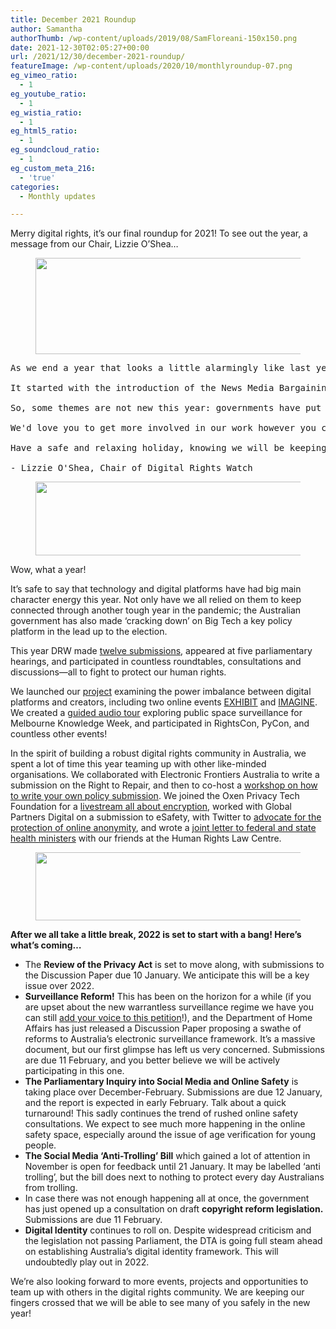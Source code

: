 ```yaml
---
title: December 2021 Roundup
author: Samantha
authorThumb: /wp-content/uploads/2019/08/SamFloreani-150x150.png
date: 2021-12-30T02:05:27+00:00
url: /2021/12/30/december-2021-roundup/
featureImage: /wp-content/uploads/2020/10/monthlyroundup-07.png
eg_vimeo_ratio:
  - 1
eg_youtube_ratio:
  - 1
eg_wistia_ratio:
  - 1
eg_html5_ratio:
  - 1
eg_soundcloud_ratio:
  - 1
eg_custom_meta_216:
  - 'true'
categories:
  - Monthly updates

---
```

Merry digital rights, it&#8217;s our final roundup for 2021! To see out the year, a message from our Chair, Lizzie O&#8217;Shea…

<div class="wp-block-image">
  <figure class="aligncenter size-large"><img loading="lazy" decoding="async" width="1024" height="154" src="/wp-content/uploads/2022/01/TLDR-1000-x-150-mm-2-1024x154.png" alt="" class="wp-image-8198" srcset="/wp-content/uploads/2022/01/TLDR-1000-x-150-mm-2-1024x154.png 1024w, /wp-content/uploads/2022/01/TLDR-1000-x-150-mm-2-300x45.png 300w, /wp-content/uploads/2022/01/TLDR-1000-x-150-mm-2-768x115.png 768w, /wp-content/uploads/2022/01/TLDR-1000-x-150-mm-2-1536x230.png 1536w, /wp-content/uploads/2022/01/TLDR-1000-x-150-mm-2-2048x307.png 2048w" sizes="(max-width: 1024px) 100vw, 1024px" /></figure>
</div>

<pre class="wp-block-verse">As we end a year that looks a little alarmingly like last year, Digital Rights Watch has been characteristically busy! 

It started with the introduction of the News Media Bargaining Code, and the Facebook news ban (remember that?)—where it became clear that ceding control of online spaces to mega corporations has very serious consequences. We've seen a suite of new surveillance powers, indeed some of the most aggressive to date, with the Identify and Disrupt Act facilitating mass warrantless surveillance and state sponsored hacking. For us, the overly broad Online Safety Act was a worry, and it's troubling to think that safety might be the new word for censorship. A long-overdue review of the Privacy Act has also been in the mix, and now we add to that a push to regulate social media and dispense with anonymity under the badly named 'anti-trolling' bill. With a looming election, the Coalition government wants to look busy in this space (perhaps to avoid discussion of a federal corruption body?) and in our experience that usually results in rushed and bad policy.

So, some themes are not new this year: governments have put their interests ahead of our right to digital security and companies continue to prioritise their business model over our democracy and well being. But every year I feel better about the state of our digital rights, because every year, I see our movement growing in number. It's clear that discussions about digital rights are more diverse than ever, and we've been proud to facilitate some of those through our own events and projects.

We'd love you to get more involved in our work however you can - whether that's supporting our campaigns, sharing our content, giving us feedback or becoming a regular donor. We can't promise that we can stop all the silly and bad things done by governments and companies, but we can continue to build a community of thinkers and activists who are strong enough to take them on. 

Have a safe and relaxing holiday, knowing we will be keeping an eye on your digital rights. 

- Lizzie O'Shea, Chair of Digital Rights Watch
</pre>

<div class="wp-block-image">
  <figure class="aligncenter size-large is-resized"><img loading="lazy" decoding="async" src="/wp-content/uploads/2022/01/1-1024x154.png" alt="" class="wp-image-8200" width="784" height="118" srcset="/wp-content/uploads/2022/01/1-1024x154.png 1024w, /wp-content/uploads/2022/01/1-300x45.png 300w, /wp-content/uploads/2022/01/1-768x115.png 768w, /wp-content/uploads/2022/01/1-1536x230.png 1536w, /wp-content/uploads/2022/01/1-2048x307.png 2048w" sizes="(max-width: 784px) 100vw, 784px" /></figure>
</div>

Wow, what a year!

It’s safe to say that technology and digital platforms have had big main character energy this year. Not only have we all relied on them to keep connected through another tough year in the pandemic; the Australian government has also made ‘cracking down’ on Big Tech a key policy platform in the lead up to the election.

This year DRW made <a href="https://u1584542.ct.sendgrid.net/ss/c/CMxF4nARlf6wAFa1PSfv0mmZ9RIuK0LyVv5J0Wo3jtL-AgTI0do6sunqZd8y-MTXlvEYoTxvhmo3GZauduj9nm_BQD6VKGBiuZ03LnXWcWkYYUd5wTJEDydxgO2odPwTQXxbtA-fY8QNaOUB6XP8AlS5RoA3TUk0oZ2nqnTh5emMn07SXyk7lVrUFxV3DaIH7DpaJzbn7GCKT3MGQ91MTFlVNqO-lagLaxsb_qZQsuLlP-ZZv5F0jtrNgYekWdPMPDDTakSkUSNwkQUNiq4o0Hu5QoIPWQ7zMmHuwE85zEjvOTYU2wwdneQOtHZa_kXGAWiK3VTzWWiZ37kc0sY8cSAX8GqvzCsw7KLOH9IvNiDcfZP58_jYm4kWFK4MYza14oXk_YmON5-CvIB_ipW7_A/3i2/zElY_qrrQnucBWUIBYBtkw/h0/ZNrwB-eHdVKQRmdTpEelkE0tHi9bxi7sBab5YaQnxpU" rel="noreferrer noopener" target="_blank">twelve submissions</a>, appeared at five parliamentary hearings, and participated in countless roundtables, consultations and discussions—all to fight to protect our human rights. 

We launched our <a href="https://u1584542.ct.sendgrid.net/ss/c/CMxF4nARlf6wAFa1PSfv0mmZ9RIuK0LyVv5J0Wo3jtLpq9NXpU4Up6Pdd5bDYjWyGIbJGB9pfjiguLhdejrgsxFNhquLo-qDVbgHw1dPA15oUrJv0Zz4Na5nMmrF8OImSC3qsKj11VcHbdzyTJZlu-foLfVgKyDyv0xjg2Pxj72APxuKjVc5iUcHj_a1hGp46yL-qBYenNi7g347khnk8Cgzb4hgHmH26tpiGWw_YF0wGhhlRAAVjqxXJPQ3eNG_2HylSusjdY8xQVAmHe_OQB8aFN0N7qJcJRECiMVsqQcfmxKprwDd2q1NGJlJ6OG9gFucse8fejoBXVNhH7XU04bSSSrzl8zwSfa8DcLijbKnyPWPdCMR2ey-1P6OuT2mB4luN-RA1YhFRuKIusRQNA/3i2/zElY_qrrQnucBWUIBYBtkw/h1/kIoy5rjvfzss7dbyPfd2EVU2ec1F9OaRSf3EIivSPaQ" rel="noreferrer noopener" target="_blank">project</a> examining the power imbalance between digital platforms and creators, including two online events <a href="https://u1584542.ct.sendgrid.net/ss/c/CMxF4nARlf6wAFa1PSfv0mmZ9RIuK0LyVv5J0Wo3jtLg-HrXGeKzsRQ8MQlevRbDiuzqgkGQ2KfHocw730IE9pXgKB9fmUlP4gQ2iBz5fXJPOjNSxJseiq1o5T4OLqZuqbL38D6vCL2D0zR5_9BZNnMgQA-sSlizZ1ya24G_vTyq_GT3k7GII8KhOmTBjejtrlvcFMZpD9GPggzR0JP1oxUtV4S5r5I2s2kM4EmNoOrvF29_0NfAa5_NkWmTtURPjkWoAEfF-Av1G-pzRRf0sTkQOUy12JGtWxMbcpaLuSSsbvFm83dFDmhlyaX9W-ge5s3rYPbNjj8XqgPmhN7Ao0xEDhuU4Too3glcP2SfQWvca4WH5c3tyf_3cQkTisF870OFldu1_8gKkZT8YDtD4g/3i2/zElY_qrrQnucBWUIBYBtkw/h2/xgsf1Wjdeu-iTjFYI5jIhzbu4epuljCAvbYwLaW-Qds" rel="noreferrer noopener" target="_blank">EXHIBIT</a> and <a href="https://u1584542.ct.sendgrid.net/ss/c/CMxF4nARlf6wAFa1PSfv0mmZ9RIuK0LyVv5J0Wo3jtI5ZEh3mY6GTWM-pZE8svpZhElJjsOaFZdOMIrT61z1qb9QzM8FdnCuXVAmJWGeh5KrN-qfBgTZaPjylivnc2j6zkuVeY5OVBKJ16ZGiuu5OZV1HBBJp5lBKjGHdrCb_ERSzNgYxwzGcUWh7hHS5K5VGznNVfkh20P_e0TUO7cWGitY0X5O7_Ur6_V2d2rjU_vEClpwELY-c60KuZagKUduf2Jynipboh_AB0nC8EbcgITcgKitqi1455sIWPkgYrZrPUGTvESB-UKy18NymwIkORrHgm1Jl70OBKfYgOpdviI70fB_AUQRPcm47fmGGoBkGup7qXrSfu1ENHET4UYqJi9oyuLsKTdhzMbsPWOQig/3i2/zElY_qrrQnucBWUIBYBtkw/h3/0Aw_xoGI80mmcQPcTPSgWRMba4J12D4yHT2I78ZJ8dM" rel="noreferrer noopener" target="_blank">IMAGINE</a>. We created a <a href="https://u1584542.ct.sendgrid.net/ss/c/CMxF4nARlf6wAFa1PSfv0mmZ9RIuK0LyVv5J0Wo3jtKupaUP7fEDiszgkV52AIiPv04wvw8lbzYECjqB0ogz0Tnxw-B9wXHQ2zoSbIArQZAdLBa7thn6F8oZkBOyZSxw4k6Pg5cKzXCpqDrxcNWyJKBztmKBmZHRsnjvpScaqr2DbAZeR0hvCHNzerLzOrFpevSfp9-LBVAS0e8x3V59mJ0PqS8hdwZ6vd0vTQVLMxOhtx1pF_qO7VhbMpEtmBhPyi8qU3hGL-oLlt3W3xjrU9nu4fonJc0MKSt5nm22YRuKKSWqiPX3n--31NbaFgLrjaOB7L2Mb6ATL_DHQnLpLUuRAgUHB2oUqOf_RWH0uK88cpEraCbAyEv_SyLxe1p136lD8h6GZsWjjCkOXVJAwQyTnGOwRjseF6AZkZiP17I/3i2/zElY_qrrQnucBWUIBYBtkw/h4/Yfm0zPlv7S3o5vH---j6RdxuV4kPq5vMowOBiofhsIE" rel="noreferrer noopener" target="_blank">guided audio tour</a> exploring public space surveillance for Melbourne Knowledge Week, and participated in RightsCon, PyCon, and countless other events!

In the spirit of building a robust digital rights community in Australia, we spent a lot of time this year teaming up with other like-minded organisations. We collaborated with Electronic Frontiers Australia to write a submission on the Right to Repair, and then to co-host a <a href="https://u1584542.ct.sendgrid.net/ss/c/CMxF4nARlf6wAFa1PSfv0mmZ9RIuK0LyVv5J0Wo3jtI-xmUIpcn28BoGjReeHaCIYY7KE57VXKJGe9KanYvl4USAX7u6C6BMqFqH_Tcy09UxptIBeFQtZHfWfWnbJBSMGmgc3xVbLG5qwxWRD800s8XJ9Rvc42Q67aStMYfVbQ6PtWm1pWbCKQ-jxwk-3FlAlMOJtdle8smSNnkizUzuFELne72cSP2HQE9XdXEozIlWWy5HIT5wXykhDLs-wghsUs-pdbTQ5MXsjhbY3sLAhque43mcnt670OT-ChYREkntlCy7rbmvY0eeA62rHqA48DO7SEdw-PFwb1__ti9DNBAwTWac5b7LLqCtD-37O0ZPUXFgBN2GgAwNKyiEtgSYmBsSQC4yggm8q8QFH5VZNJjfz2gm82PR-FAYi2V2FtqWkwL3CzUuc7LtlTesL_Sr/3i2/zElY_qrrQnucBWUIBYBtkw/h5/v716t1qFAZ5BkPMWxSHM8iWrZ0nY5dW3L67HAuhtokA" rel="noreferrer noopener" target="_blank">workshop on how to write your own policy submission</a>. We joined the Oxen Privacy Tech Foundation for a <a href="https://u1584542.ct.sendgrid.net/ss/c/atcYNHk4Eh2YdGnwBh-YDOJPR4Z5lDybbWIPhQSOR8HRDiAkHMTwOE72o1xukxUan4SuPf5FdJcWDxP4qmFmHNDKdrO2cVCzBQz7ISJht861vGR3Qiv8h2DHNNsyQHAQuDwRy93hVBvS0n9z6xmyN15aM8r_wr1jpOLJjcPlDZc2cmjysgLqSInm5xSzOp6gU8Dp3lJs8DUgJ8pfz_VQ1SJMktt50y9a6eeGWBI90G7q5NIRXRCUjIlvCT0LD6l_RHRDUp0y4mpNRKvBKNY_yU3RPoXCqOlBfOUw-l3M4IZMuUOFWbjbQBUH5HJ6sy1FxKjuNR-103_kBLPx06uSOLEMAcxgtGbDsI619HVioUadrPe_TAhTDK2vsUuLQuvIumB6oQgV4--zTksJlWqe_Q/3i2/zElY_qrrQnucBWUIBYBtkw/h6/rtT1125P2n2TiPzBjQrXOPcBLdigZmS3FzKtXdm802w" rel="noreferrer noopener" target="_blank">livestream all about encryption</a>, worked with Global Partners Digital on a submission to eSafety, with Twitter to <a href="https://u1584542.ct.sendgrid.net/ss/c/atcYNHk4Eh2YdGnwBh-YDOJPR4Z5lDybbWIPhQSOR8EQeT6giAabQni-P2ZcNOl3cbNqNrq9mL_LJfkm7mEzPiH5Tv7CdhctP8hbBACTf79fvZgiHLK6NZJrm_2vh5gqNo3o8aEydFFk6pBzb0cGOmiN_rLqCjzigMdCQ0uDUc7Q1of5wjGxoKaVONHA47iLvqC4QHiqhqN-nUpVOLhHiEFQycpN6DjZYS57RW1-w6lL-P5sbgsvTIJ1kjpKOm1QzhZW8OWTBW-lUrMoog-Kur1h1fPawlJAqWfnVIY8J4_4VuDRcaPIeKlhEIz7R8y9POU0OgyfeOqkTiLHCqhFj9Rg2N7aC4Ps-Uu73YB3l0HuAyXzT_nf3qKWdDKV_Ifw/3i2/zElY_qrrQnucBWUIBYBtkw/h7/0HSEzsrizf91xE-yagQoinEfKyqL9kybi4HbXURooVM" rel="noreferrer noopener" target="_blank">advocate for the protection of online anonymity</a>, and wrote a <a href="https://u1584542.ct.sendgrid.net/ss/c/CMxF4nARlf6wAFa1PSfv0mmZ9RIuK0LyVv5J0Wo3jtI-xmUIpcn28BoGjReeHaCI8cpTDD5xz_irr7HlcTGv9WWIckh4Ms1hwDnigohOlRLsA9cw58196PNooHKDzypDflLv9DFyZOuQurGrbjqQrgFd-MArk0PD34fBq0czsvG6-AY8fGIHxCqP7xQQqwLcQ3pLz5kutJYwr0yQ8imeY40cpHVNtjn0OIlhbtCHon8ux0fFo6FvqkjsjnSd1-LfiGdpLmQ0JAHxddiSRLYA_YDGguJsF0vychI9FkCULK1D-wxmz82MCBIID2k20eexZDaYB69mrnFlBSj__qNrpN8GNBig5vDW_04J-2-ajVVUviRWBMYbmPE4mScb_31KlG1buA6Ng3oD3OyjoVs12wLp5I-zuD6EJ5myOfRePFSEukvMBMQH-UiXoReQXYgRFtnClkJhzcBM1bBybP_ZRWidn3diak0P47ade_TT_NJCCL7BVBnnyOOlF-bajhI3Tw_Tm-80vvk3qAgrtl6bOA/3i2/zElY_qrrQnucBWUIBYBtkw/h8/udyiSA6zp99G3iVPL-_KhvJyWHWNtjuDuM9TO9Stv5Y" rel="noreferrer noopener" target="_blank">joint letter to federal and state health ministers</a> with our friends at the Human Rights Law Centre. 

<div class="wp-block-image">
  <figure class="aligncenter size-large is-resized"><img loading="lazy" decoding="async" src="/wp-content/uploads/2022/01/2-1024x154.png" alt="" class="wp-image-8201" width="728" height="109" srcset="/wp-content/uploads/2022/01/2-1024x154.png 1024w, /wp-content/uploads/2022/01/2-300x45.png 300w, /wp-content/uploads/2022/01/2-768x115.png 768w, /wp-content/uploads/2022/01/2-1536x230.png 1536w, /wp-content/uploads/2022/01/2-2048x307.png 2048w" sizes="(max-width: 728px) 100vw, 728px" /></figure>
</div>

**After we all take a little break, 2022 is set to start with a bang! Here’s what’s coming…**

  * The **Review of the Privacy Act** is set to move along, with submissions to the Discussion Paper due 10 January. We anticipate this will be a key issue over 2022.
  * **Surveillance Reform!** This has been on the horizon for a while (if you are upset about the new warrantless surveillance regime we have you can still <a href="https://u1584542.ct.sendgrid.net/ss/c/tTBUZwcBH_2q13Ow12s-jZ2h-gZo4dt2A0iVNlolBRzg0RCeDkaPbBIRLKDfNSxLIso-8YH-0KYvgW8t2xykNKnfhlOGcxCQ8cumpHd8xKrVJoWLp459Q1vwkOsggVAJLKIk_y2m4a3Y7GN5eR2bVag3PJYuDTuW8ck2zI47TDUtVxy8TBNvjXVYNOo9yah8d8SiMzZoQXpcSAH1yMWcmfMARGU2TKb58s1oJwH14p__ryrF4cOdfMdzT95tJm6ugRuuV05_KexMqNHk6sXPA4frLDr1TDJ3OFn-3oENZqfjVsSTDs3Oh-KZHr6WHPabYQanBAke2hAAQaOMAecY6Gbn-foVU2n2e0QyLPtYfePFHyo2AmW4B4n5lnZI1K3EuAwh2OSWX8WIhGabyl1uwczoInytNoUAJr6Nyi3gd4w/3i2/zElY_qrrQnucBWUIBYBtkw/h9/9TZGB-NcDi_FVtEZhOvKXnGgPkKV4ifFoLhSspR9C2s" rel="noreferrer noopener" target="_blank">add your voice to this petition</a>!), and the Department of Home Affairs has just released a Discussion Paper proposing a swathe of reforms to Australia’s electronic surveillance framework. It’s a massive document, but our first glimpse has left us very concerned. Submissions are due 11 February, and you better believe we will be actively participating in this one. 
  * **The Parliamentary Inquiry into Social Media and Online Safety** is taking place over December-February. Submissions are due 12 January, and the report is expected in early February. Talk about a quick turnaround! This sadly continues the trend of rushed online safety consultations. We expect to see much more happening in the online safety space, especially around the issue of age verification for young people. 
  * **The Social Media ‘Anti-Trolling’ Bill** which gained a lot of attention in November is open for feedback until 21 January. It may be labelled ‘anti trolling’, but the bill does next to nothing to protect every day Australians from trolling. 
  * In case there was not enough happening all at once, the government has just opened up a consultation on draft **copyright reform legislation.** Submissions are due 11 February.
  * **Digital Identity** continues to roll on. Despite widespread criticism and the legislation not passing Parliament, the DTA is going full steam ahead on establishing Australia’s digital identity framework. This will undoubtedly play out in 2022. 

We’re also looking forward to more events, projects and opportunities to team up with others in the digital rights community. We are keeping our fingers crossed that we will be able to see many of you safely in the new year!